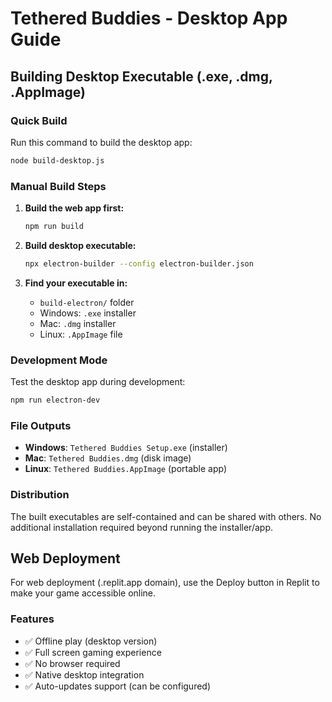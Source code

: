 # Tethered Buddies - Desktop App Guide

## Building Desktop Executable (.exe, .dmg, .AppImage)

### Quick Build
Run this command to build the desktop app:
```bash
node build-desktop.js
```

### Manual Build Steps
1. **Build the web app first:**
   ```bash
   npm run build
   ```

2. **Build desktop executable:**
   ```bash
   npx electron-builder --config electron-builder.json
   ```

3. **Find your executable in:**
   - `build-electron/` folder
   - Windows: `.exe` installer
   - Mac: `.dmg` installer  
   - Linux: `.AppImage` file

### Development Mode
Test the desktop app during development:
```bash
npm run electron-dev
```

### File Outputs
- **Windows**: `Tethered Buddies Setup.exe` (installer)
- **Mac**: `Tethered Buddies.dmg` (disk image)
- **Linux**: `Tethered Buddies.AppImage` (portable app)

### Distribution
The built executables are self-contained and can be shared with others. No additional installation required beyond running the installer/app.

## Web Deployment
For web deployment (.replit.app domain), use the Deploy button in Replit to make your game accessible online.

### Features
- ✅ Offline play (desktop version)
- ✅ Full screen gaming experience
- ✅ No browser required
- ✅ Native desktop integration
- ✅ Auto-updates support (can be configured)